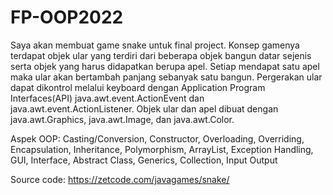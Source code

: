 # FP-OOP2022 
Saya akan membuat game snake untuk final project. Konsep gamenya terdapat objek ular yang terdiri dari beberapa objek bangun datar sejenis serta objek yang harus didapatkan berupa apel. Setiap mendapat satu apel maka ular akan bertambah panjang sebanyak satu bangun. Pergerakan ular dapat dikontrol melalui keyboard dengan Application Program Interfaces(API) java.awt.event.ActionEvent dan java.awt.event.ActionListener. Objek ular dan apel dibuat dengan java.awt.Graphics, java.awt.Image, dan java.awt.Color.

Aspek OOP:
Casting/Conversion,
Constructor,
Overloading,
Overriding,
Encapsulation,
Inheritance,
Polymorphism,
ArrayList,
Exception Handling,
GUI,
Interface,
Abstract Class,
Generics,
Collection,
Input Output

Source code: https://zetcode.com/javagames/snake/
